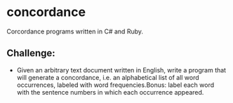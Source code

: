 # concordance
Corcordance programs written in C# and Ruby.

## Challenge:
* Given an arbitrary text document written in English, write a program that will generate a concordance, i.e. an alphabetical list of all word occurrences, labeled with word frequencies.Bonus: label each word with the sentence numbers in which each occurrence appeared.
